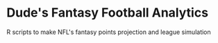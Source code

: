 # Dude's Fantasy Football Analytics

R scripts to make NFL's fantasy points projection and league simulation